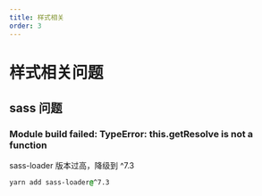 ```yaml
---
title: 样式相关
order: 3
---
```


# 样式相关问题

## sass 问题

### Module build failed: TypeError: this.getResolve is not a function

sass-loader 版本过高，降级到 ^7.3

```css
yarn add sass-loader@^7.3
```
